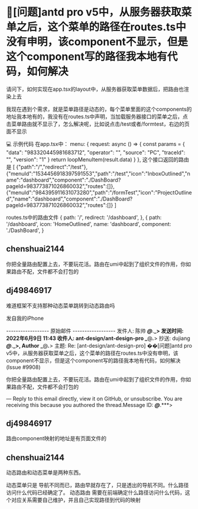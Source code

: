 # 🧐[问题]antd pro v5中，从服务器获取菜单之后，这个菜单的路径在routes.ts中没有申明，该component不显示，但是这个component写的路径我本地有代码，如何解决

请问下，如何实现在app.tsx的layout中，从服务器获取菜单数据后，把路由也渲染上去

我现在遇到个需求，就是菜单路径是动态的，每个菜单里面的这个components的地址我本地有的，我没有在routes.ts中声明，当加载服务器接口的菜单之后，点击菜单路由就不显示了，怎么解决呢，比如说点击/test或者/formtest，右边的页面不显示

💻 示例代码
在app.tsx中：
menu: {
request: async () => {
const params = {
"data": "983320445981683712",
"operator": "",
"source": "PC",
"traceId": "",
"version": "1"
}
return loopMenuItem(result.data)
}
},
这个接口返回的路由是
[
{"path":"/","redirect":"/test"},{"menuId":"1534456918397591553","path":"/test","icon":"InboxOutlined","name":"dashboard","component":"./DashBoard?pageId=983773871026860032","routes":[]},{"menuId":"984395911631073280","path":"/formTest","icon":"ProjectOutlined","name":"dashboard","component":"./DashBoard?pageId=983773871026860032","routes":[]}
]

routes.ts中的路由文件
{
path: '/',
redirect: '/dashboard',
},
{
path: '/dashboard',
icon: 'HomeOutlined',
name: 'dashboard',
component: './DashBoard',
}

## chenshuai2144

你把全量路由配置上去，不要玩花活。路由在umi中起到了组织文件的作用，你如果路由不配，文件都不会打包的

## dj49846917

难道框架不支持那种动态菜单跳转到动态路由吗

发自我的iPhone

------------------ 原始邮件 ------------------
发件人: 陈帅 **_@_**.**_&gt;
发送时间: 2022年6月9日 11:43
收件人: ant-design/ant-design-pro _**@**_._**&gt;
抄送: dujiang **_@_**.**_&gt;, Author _**@**_._**&gt;
主题: Re: [ant-design/ant-design-pro] ��[问题]antd pro v5中，从服务器获取菜单之后，这个菜单的路径在routes.ts中没有申明，该component不显示，但是这个component写的路径我本地有代码，如何解决 (Issue #9908)

你把全量路由配置上去，不要玩花活。路由在umi中起到了组织文件的作用，你如果路由不配，文件都不会打包的

—
Reply to this email directly, view it on GitHub, or unsubscribe.
You are receiving this because you authored the thread.Message ID: **_@_**.\*\*\*&gt;

## dj49846917

路由component映射的地址是有页面文件的

## chenshuai2144

动态路由和动态菜单是两种东西。

动态菜单只是 导航不同而已，路由早就存在了，只是透出的导航不同。什么路径访问什么代码已经确定了。
动态路由 需要在前端确定什么路径访问什么代码，这个对应关系需要自己维护，并且自己实现路径到代码的映射
